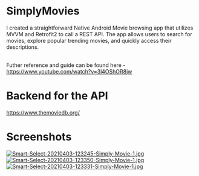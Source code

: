 # SimplyMovies

I created a straightforward Native Android Movie browsing app that utilizes MVVM and Retrofit2 to call a REST API. The app allows users to search for movies, explore popular trending movies, and quickly access their descriptions.
<br><br>

Futher reference and guide can be found here - https://www.youtube.com/watch?v=3l4OShOR8jw

# Backend for the API 
https://www.themoviedb.org/
 
# Screenshots

[![Smart-Select-20210403-123245-Simply-Movie-1.jpg](https://i.postimg.cc/brpy8Ln1/Smart-Select-20210403-123245-Simply-Movie-1.jpg)](https://postimg.cc/wy48QX0B) [![Smart-Select-20210403-123350-Simply-Movie-1.jpg](https://i.postimg.cc/gjWJjmCX/Smart-Select-20210403-123350-Simply-Movie-1.jpg)](https://postimg.cc/Kk0FsSvx) [![Smart-Select-20210403-123331-Simply-Movie-1.jpg](https://i.postimg.cc/gJ9ctGkS/Smart-Select-20210403-123331-Simply-Movie-1.jpg)](https://postimg.cc/t15HYQ6W)


